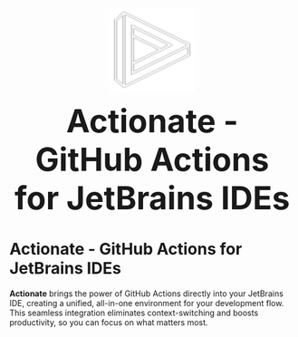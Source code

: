 
<p align="center">
  <img src="docs/media/actionate.svg" alt="Actionate Logo" width="150" height="150">
</p>

<p align="center">
  <strong style="font-size: 4em; vertical-align: middle">Actionate - GitHub Actions for JetBrains IDEs</strong>
</p>

# Actionate - GitHub Actions for JetBrains IDEs

__Actionate__ brings the power of GitHub Actions directly into your JetBrains IDE, creating a unified, all-in-one 
environment for your development flow. This seamless integration eliminates context-switching and boosts productivity, 
so you can focus on what matters most.
